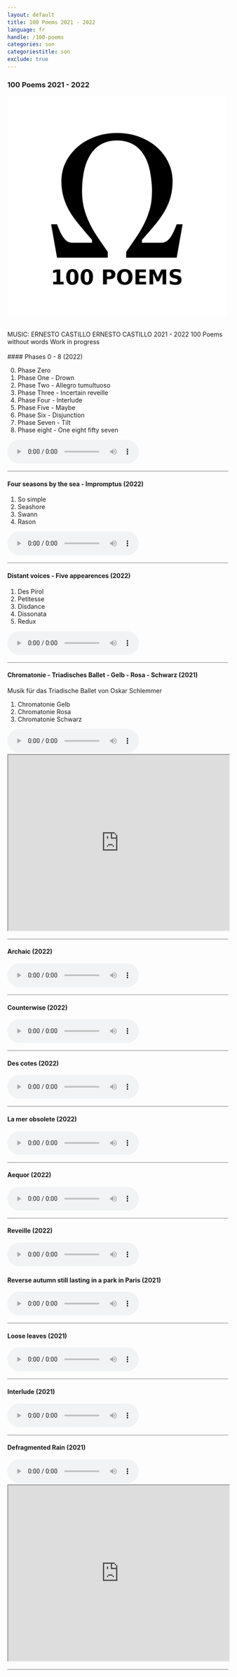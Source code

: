 ```yaml
---
layout: default
title: 100 Poems 2021 - 2022
language: fr
handle: /100-poems
categories: son
categoriestitle: son
exclude: true
---
```

### 100 Poems 2021 - 2022  
<a href="/100-poems" title="100 Poems"><a rel="lightbox" data-lightbox="example-1" href="/images/100-poems.jpg" title="100 Poems Cover"><img src="/images/100-poems.jpg" alt="100 Poems Cover" class="img-left"></a></a>
  
<br />  
MUSIC: ERNESTO CASTILLO  
ERNESTO CASTILLO 2021 - 2022  
100 Poems without words  
Work in progress  
<br style="clear:both" />
<br style="clear:both" />
#### Phases 0 - 8 (2022)

0. Phase Zero  
1. Phase One - Drown  
2. Phase Two - Allegro tumultuoso  
3. Phase Three - Incertain reveille  
4. Phase Four - Interlude  
5. Phase Five - Maybe  
6. Phase Six - Disjunction  
7. Phase Seven - Tilt  
8. Phase eight - One eight fifty seven  
  
<audio controls>
   <source src="http://docs.google.com/uc?export=open&id=152YUBAjA7D1ZxvYMevCS3AAZD7ck-7nx" type="audio/mp3">
   <p>Your browser does not support HTML5 audio :(</p>
</audio>  
  
 <hr style="height:1px;border-width:0;color:gray;background-color:gray">
  
#### Four seasons by the sea - Impromptus (2022)  

1. So simple  
2. Seashore  
3. Swann  
4. Rason  
  
<audio controls>
   <source src="http://docs.google.com/uc?export=open&id=1rNLtky_xgWF20TKE_Li3RuLLxC-bEmit" type="audio/mp3">
   <p>Your browser does not support HTML5 audio :(</p>
</audio>  
  
<hr style="height:1px;border-width:0;color:gray;background-color:gray">
  
#### Distant voices - Five appearences (2022)  

1. Des Pirol  
2. Petitesse  
3. Disdance  
4. Dissonata  
5. Redux  
  
<audio controls>
   <source src="http://docs.google.com/uc?export=open&id=1ndiUgy3R5d9oXFdPYlc_O2mn6Hz3nuKH" type="audio/mp3">
   <p>Your browser does not support HTML5 audio :(</p>
</audio>  
  
<hr style="height:1px;border-width:0;color:gray;background-color:gray">  
  
#### Chromatonie - Triadisches Ballet - Gelb - Rosa - Schwarz (2021)  
  
Musik für das Triadische Ballet von Oskar Schlemmer  

1. Chromatonie Gelb  
2. Chromatonie Rosa  
3. Chromatonie Schwarz  
  
<audio controls>
   <source src="http://docs.google.com/uc?export=open&id=1V-qdAlEX-PSYUaaiKTNuJEa5F4rqHZeB" type="audio/mp3">
   <p>Your browser does not support HTML5 audio :(</p>
</audio>  
  
<iframe width="100%" height="400px" src="https://drive.google.com/file/d/17LVPvgvnCtKAqQRm6ve6sowisjPESdjK/preview"></iframe>  
  
<hr style="height:1px;border-width:0;color:gray;background-color:gray">  
  
#### Archaic (2022)  
  
<audio controls>
   <source src="http://docs.google.com/uc?export=open&id=1dxv6Y0MgogMkU7mVM5SsfbltzHL0g6wA" type="audio/mp3">
   <p>Your browser does not support HTML5 audio :(</p>
</audio>  
  
<hr style="height:1px;border-width:0;color:gray;background-color:gray">
  
#### Counterwise (2022)  
  
<audio controls>
   <source src="http://docs.google.com/uc?export=open&id=1spYV6aQGqQ6i7zQ7sgeDoPde5IIHWMcm" type="audio/mp3">
   <p>Your browser does not support HTML5 audio :(</p>
</audio>  
  
<hr style="height:1px;border-width:0;color:gray;background-color:gray">
  
#### Des cotes (2022)  
  
<audio controls>
   <source src="http://docs.google.com/uc?export=open&id=1dkqrfExqSIMlx_FnUBLDoMgibzQ7Ou8E" type="audio/mp3">
   <p>Your browser does not support HTML5 audio :(</p>
</audio>  
  
<hr style="height:1px;border-width:0;color:gray;background-color:gray">

#### La mer obsolete (2022)  
  
<audio controls>
   <source src="http://docs.google.com/uc?export=open&id=1udaHcdJCUs6G3tKyQwNh-CiKzWKBk9UL" type="audio/mp3">
   <p>Your browser does not support HTML5 audio :(</p>
</audio>  
  
<hr style="height:1px;border-width:0;color:gray;background-color:gray">
  
#### Aequor (2022)  
  
<audio controls>
   <source src="http://docs.google.com/uc?export=open&id=1YrMiJfTFdK3r7uo5H2P7pvMw0cOZZVx0" type="audio/mp3">
   <p>Your browser does not support HTML5 audio :(</p>
</audio>  
  
<hr style="height:1px;border-width:0;color:gray;background-color:gray">
  
#### Reveille (2022)  
  
<audio controls>
   <source src="http://docs.google.com/uc?export=open&id=1waULj1SRQVGbi1KSv-gdYZpCOsdvVuFU" type="audio/mp3">
   <p>Your browser does not support HTML5 audio :(</p>
</audio>  
  
#### Reverse autumn still lasting in a park in Paris (2021)  
  
<audio controls>
   <source src="http://docs.google.com/uc?export=open&id=1DqhO4M6lUjEj1-Jhh5wuxtRt3hGh6iZ3" type="audio/mp3">
   <p>Your browser does not support HTML5 audio :(</p>
</audio>  
  
<hr style="height:1px;border-width:0;color:gray;background-color:gray">

#### Loose leaves (2021)  
  
<audio controls>
   <source src="http://docs.google.com/uc?export=open&id=11jtowDbVBLJszqvjto5uxOGlr6LHg6oy" type="audio/mp3">
   <p>Your browser does not support HTML5 audio :(</p>
</audio>  
  
<hr style="height:1px;border-width:0;color:gray;background-color:gray">
  
#### Interlude (2021)  
  
<audio controls>
   <source src="http://docs.google.com/uc?export=open&id=1qbHmTyTcczGYvthf2v5kHZaEa9EKT3MV" type="audio/mp3">
   <p>Your browser does not support HTML5 audio :(</p>
</audio>  
  
<hr style="height:1px;border-width:0;color:gray;background-color:gray">
  
#### Defragmented Rain (2021)  
  
<audio controls>
   <source src="http://docs.google.com/uc?export=open&id=1WGqjHsYUYZzCvCfy-8fTQJzjxl8AlDWl" type="audio/mp3">
   <p>Your browser does not support HTML5 audio :(</p>
</audio>  
  
<iframe width="100%" height="400px" src="https://drive.google.com/file/d/1MaDs10YLIDWRpaF6rvQ4hzHuHCFWOjbY/preview"></iframe>  
  
<hr style="height:1px;border-width:0;color:gray;background-color:gray">
  
